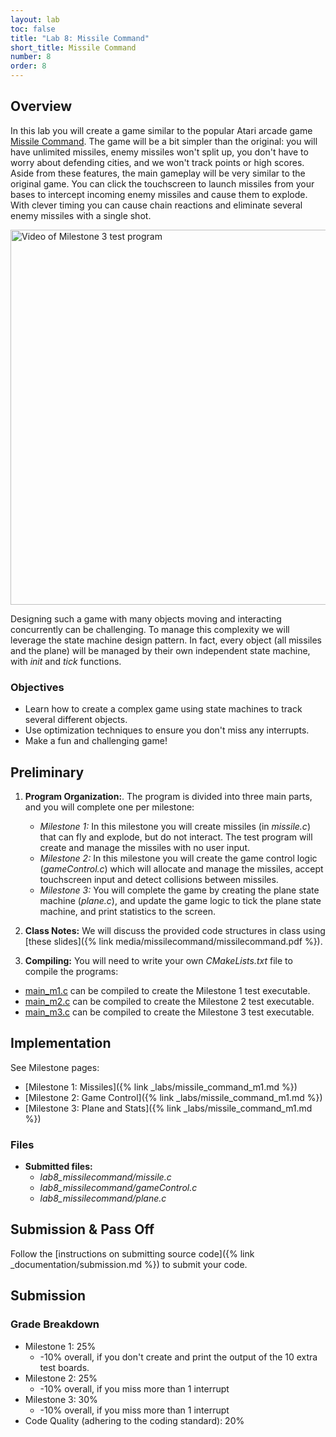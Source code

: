 ```yaml
---
layout: lab
toc: false
title: "Lab 8: Missile Command"
short_title: Missile Command
number: 8
order: 8
---
```


## Overview

In this lab you will create a game similar to the popular Atari arcade game [Missile Command](https://en.wikipedia.org/wiki/Missile_Command). The game will be a bit simpler than the original: you will have unlimited missiles, enemy missiles won't split up, you don't have to worry about defending cities, and we won't track points or high scores.  Aside from these features, the main gameplay will be very similar to the original game.  You can click the touchscreen to launch missiles from your bases to intercept incoming enemy missiles and cause them to explode.  With clever timing you can cause chain reactions and eliminate several enemy missiles with a single shot.


<img src="{% link media/missilecommand/m3.gif %}" width="600" alt="Video of Milestone 3 test program">

Designing such a game with many objects moving and interacting concurrently can be challenging.  To manage this complexity we will leverage the state machine design pattern.  In fact, every object (all missiles and the plane) will be managed by their own independent state machine, with *init* and *tick* functions.  

### Objectives
* Learn how to create a complex game using state machines to track several different objects.
* Use optimization techniques to ensure you don't miss any interrupts.
* Make a fun and challenging game!

## Preliminary

1. **Program Organization:**. The program is divided into three main parts, and you will complete one per milestone:
    - *Milestone 1:* In this milestone you will create missiles (in *missile.c*) that can fly and explode, but do not interact.  The test program will create and manage the missiles with no user input.
    - *Milestone 2:* In this milestone you will create the game control logic (*gameControl.c*) which will allocate and manage the missiles, accept touchscreen input and detect collisions between missiles.
    - *Milestone 3:* You will complete the game by creating the plane state machine (*plane.c*), and update the game logic to tick the plane state machine, and print statistics to the screen.

1. **Class Notes:**  We will discuss the provided code structures in class using [these slides]({% link media/missilecommand/missilecommand.pdf %}).


1. **Compiling:** You will need to write your own *CMakeLists.txt* file to compile the programs:
  * [main_m1.c]({{site.github.fileurl}}/lab8_missilecommand/main_m1.c) can be compiled to create the Milestone 1 test executable.
  * [main_m2.c]({{site.github.fileurl}}/lab8_missilecommand/main_m2.c) can be compiled to create the Milestone 2 test executable.
  * [main_m3.c]({{site.github.fileurl}}/lab8_missilecommand/main_m2.c) can be compiled to create the Milestone 3 test executable.

## Implementation

See Milestone pages:
* [Milestone 1: Missiles]({% link _labs/missile_command_m1.md %})
* [Milestone 2: Game Control]({% link _labs/missile_command_m1.md %})
* [Milestone 3: Plane and Stats]({% link _labs/missile_command_m1.md %})

### Files
  - **Submitted files:** 
    * *lab8_missilecommand/missile.c*
    * *lab8_missilecommand/gameControl.c*
    * *lab8_missilecommand/plane.c*

## Submission & Pass Off
Follow the [instructions on submitting source code]({% link _documentation/submission.md %}) to submit your code.


## Submission

### Grade Breakdown 
  * Milestone 1: 25%
    * -10% overall, if you don't create and print the output of the 10 extra test boards.
  * Milestone 2: 25%
    * -10% overall, if you miss more than 1 interrupt
  * Milestone 3: 30%
    * -10% overall, if you miss more than 1 interrupt
  * Code Quality (adhering to the coding standard): 20%